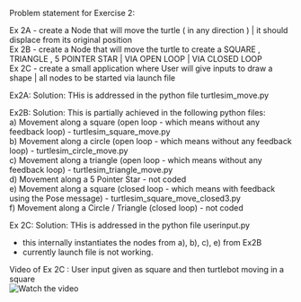 Problem statement for Exercise 2:

Ex 2A - create a Node that will move the turtle ( in any direction ) | it should displace from its original position <br>
Ex 2B - create a Node that will move the turtle to create a SQUARE , TRIANGLE , 5 POINTER STAR | VIA OPEN LOOP | VIA CLOSED LOOP <br>
Ex 2C - create a small application where User will give inputs to draw a shape | all nodes to be started via launch file 


Ex2A: Solution: THis is addressed in the python file turtlesim_move.py

Ex2B: Solution: This is partially achieved in the following python files:<br>
a) Movement along a square (open loop - which means without any feedback loop) - turtlesim_square_move.py<br>
b) Movement along a circle (open loop - which means without any feedback loop) - turtlesim_circle_move.py<br>
c) Movement along a triangle (open loop - which means without any feedback loop) - turtlesim_triangle_move.py<br>
d) Movement along a 5 Pointer Star - not coded<br>
e) Movement along a square (closed loop - which means with feedback using the Pose message) - turtlesim_square_move_closed3.py<br>
f) Movement along a Circle / Triangle (closed loop) - not coded<br>


Ex 2C: Solution: THis is addressed in the python file userinput.py<br>
- this internally instantiates the nodes from a), b), c), e) from Ex2B<br>
- currently launch file is not working.


Video of Ex 2C : User input given as square and then turtlebot moving in a square<br>
![Watch the video]((https://github.com/psreeram/coh45_ex2/blob/main/Screen%20Recording%202024-08-08%20140143.mp4))
